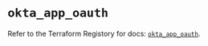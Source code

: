# `okta_app_oauth`

Refer to the Terraform Registory for docs: [`okta_app_oauth`](https://registry.terraform.io/providers/okta/okta/4.6.1/docs/resources/app_oauth).
